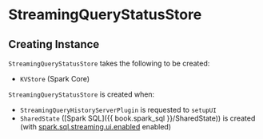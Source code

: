 # StreamingQueryStatusStore

## Creating Instance

`StreamingQueryStatusStore` takes the following to be created:

* <span id="store"> `KVStore` (Spark Core)

`StreamingQueryStatusStore` is created when:

* `StreamingQueryHistoryServerPlugin` is requested to `setupUI`
* `SharedState` ([Spark SQL]({{ book.spark_sql }}/SharedState)) is created (with [spark.sql.streaming.ui.enabled](../configuration-properties.md#spark.sql.streaming.ui.enabled) enabled)
